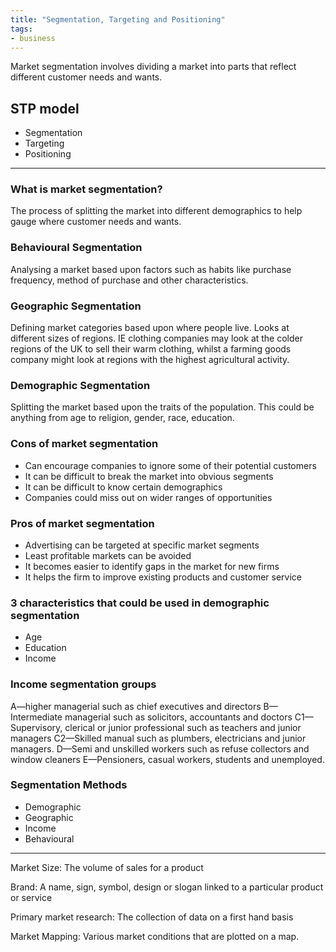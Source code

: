 ```yaml
---
title: "Segmentation, Targeting and Positioning"
tags:
- business
---
```


Market segmentation involves dividing a market into parts that reflect different customer needs and wants.

## STP model

- Segmentation
- Targeting 
- Positioning

---

### What is market segmentation?

The process of splitting the market into different demographics to help gauge where customer needs and wants.

### Behavioural Segmentation

Analysing a market based upon factors such as habits like purchase frequency, method of purchase and other characteristics.

### Geographic Segmentation

Defining market categories based upon where people live. Looks at different sizes of regions. IE clothing companies may look at the colder regions of the UK to sell their warm clothing, whilst a farming goods company might look at regions with the highest agricultural activity.

### Demographic Segmentation

Splitting the market based upon the traits of the population. This could be anything from age to religion, gender, race, education.

### Cons of market segmentation

- Can encourage companies to ignore some of their potential customers
- It can be difficult to break the market into obvious segments
- It can be difficult to know certain demographics
- Companies could miss out on wider ranges of opportunities

### Pros of market segmentation

- Advertising can be targeted at specific market segments
- Least profitable markets can be avoided
- It becomes easier to identify gaps in the market for new firms
- It helps the firm to improve existing products and customer service

### 3 characteristics that could be used in demographic segmentation

- Age
- Education
- Income

### Income segmentation groups

A—higher managerial such as chief executives and directors
B—Intermediate managerial such as solicitors, accountants and doctors
C1—Supervisory, clerical or junior professional such as teachers and junior managers
C2—Skilled manual such as plumbers, electricians and junior managers.
D—Semi and unskilled workers such as refuse collectors and window cleaners
E—Pensioners, casual workers, students and unemployed.

### Segmentation Methods

- Demographic
- Geographic
- Income
- Behavioural

----

Market Size: The volume of sales for a product

Brand: A name, sign, symbol, design or slogan linked to a particular product or service

Primary market research: The collection of data on a first hand basis

Market Mapping: Various market conditions that are plotted on a map.



‎‎